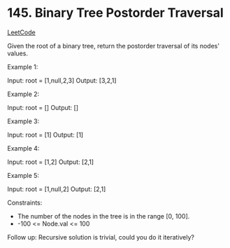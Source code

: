 # 145. Binary Tree Postorder Traversal

[LeetCode](https://leetcode.com/problems/binary-tree-postorder-traversal/)

Given the root of a binary tree, return the postorder traversal of its nodes' values.



Example 1:

Input: root = [1,null,2,3]
Output: [3,2,1]

Example 2:

Input: root = []
Output: []

Example 3:

Input: root = [1]
Output: [1]

Example 4:

Input: root = [1,2]
Output: [2,1]

Example 5:

Input: root = [1,null,2]
Output: [2,1]



Constraints:

* The number of the nodes in the tree is in the range [0, 100].
* -100 <= Node.val <= 100


Follow up: Recursive solution is trivial, could you do it iteratively?

